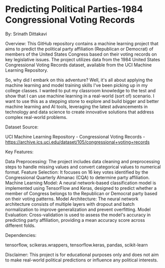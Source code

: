 # Predicting Political Parties-1984 Congressional Voting Records

By: Srinath Dittakavi

Overview:
This GitHub repository contains a machine learning project that aims to predict the political party affiliation (Republican or Democrat) of members of the United States Congress based on their voting records on key legislative issues. The project utilizes data from the 1984 United States Congressional Voting Records dataset, available from the UCI Machine Learning Repository.

So, why did I embark on this adventure? Well, it's all about applying the machine learning and model training skills I've been picking up in my college classes. I wanted to put my classroom knowledge to the test and show that I can use machine learning in a real-world (sort of) scenario. I want to use this as a stepping stone to explore and build bigger and better machine learning and AI tools, leveraging the latest advancements in technology and data science to create innovative solutions that address complex real-world problems.

Dataset Source:

UCI Machine Learning Repository - Congressional Voting Records - https://archive.ics.uci.edu/dataset/105/congressional+voting+records

Key Features:

Data Preprocessing: The project includes data cleaning and preprocessing steps to handle missing values and convert categorical values to numerical format.
Feature Selection: It focuses on 16 key votes identified by the Congressional Quarterly Almanac (CQA) to determine party affiliation.
Machine Learning Model: A neural network-based classification model is implemented using TensorFlow and Keras, designed to predict whether a member of Congress belongs to the Republican or Democrat party based on their voting patterns.
Model Architecture: The neural network architecture consists of multiple layers with dropout and batch normalization to improve generalization and prevent overfitting.
Model Evaluation: Cross-validation is used to assess the model's accuracy in predicting party affiliation, providing a mean accuracy score across different folds.

Dependencies:

tensorflow, scikeras.wrappers, tensorflow.keras, pandas, scikit-learn

Disclaimer:
This project is for educational purposes only and does not aim to make real-world political predictions or influence any political interests.
